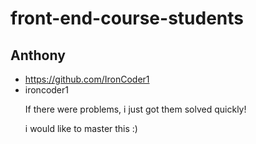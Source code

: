 # front-end-course-students
## Anthony
+ https://github.com/IronCoder1
+ ironcoder1
<html>
<head></head>
<body> 
<ul> If there were problems, i just got them solved quickly!</ul>
<ul> i would like to master this :) </ul>
</body>
</html>
